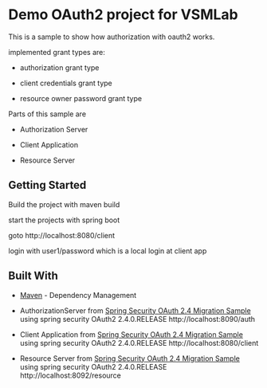 # Demo OAuth2 project for VSMLab


This is a sample to show how authorization with oauth2 works.

implemented grant types are:

- authorization grant type

- client credentials grant type

- resource owner password grant type
 

Parts of this sample are

- Authorization Server

- Client Application

- Resource Server


## Getting Started

Build the project with 
maven build

start the projects with spring boot

goto http://localhost:8080/client

login with user1/password which is a local login at client app

## Built With

* [Maven](https://maven.apache.org/) - Dependency Management

* AuthorizationServer from [Spring Security OAuth 2.4 Migration Sample](https://github.com/jgrandja/spring-security-oauth-2-4-migrate)
	using spring security OAuth2 2.4.0.RELEASE 
  http://localhost:8090/auth
  
* Client Application from  [Spring Security OAuth 2.4 Migration Sample](https://github.com/jgrandja/spring-security-oauth-2-4-migrate)
	using spring security OAuth2 2.4.0.RELEASE  http://localhost:8080/client

* Resource Server from  [Spring Security OAuth 2.4 Migration Sample](https://github.com/jgrandja/spring-security-oauth-2-4-migrate)
	using spring security OAuth2 2.4.0.RELEASE  http://localhost:8092/resource


